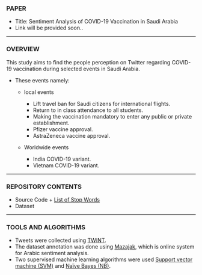 <h3> PAPER </h3>

- Title: Sentiment Analysis of COVID-19 Vaccination in Saudi Arabia 
- Link will be provided soon..

<hr>

<h3> OVERVIEW </h3>

This study aims to find the people perception on Twitter regarding COVID-19 vaccination during selected events in Saudi Arabia.

- These events namely:
  - local events
    - Lift travel ban for Saudi citizens for international flights.
    - Return to in class attendance to all students. 
    - Making the vaccination mandatory to enter any public or private establishment. 
    - Pfizer vaccine approval.
    - AstraZeneca vaccine approval.
    
  - Worldwide events
    - India COVID-19 variant.
    - Vietnam COVID-19 variant.
  


<hr>

<h3> REPOSITORY CONTENTS </h3>

  - Source Code + [List of Stop Words](https://countwordsfree.com/stopwords/arabic)
  - Dataset

<hr>

<h3> TOOLS AND ALGORITHMS </h3>

  - Tweets were collected using [TWINT](https://github.com/twintproject/twint).
  - The dataset annotation was done using [Mazajak](http://mazajak.inf.ed.ac.uk:8000/), which is online system for Arabic sentiment analysis.
  - Two supervised machine learning algorithms were used [Support vector machine (SVM)]( https://scikit-learn.org/stable/modules/svm.html) and [Naïve Bayes (NB)](https://scikit-learn.org/stable/modules/naive_bayes.html).
